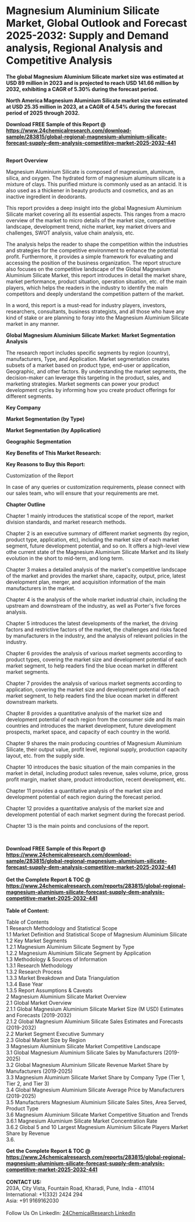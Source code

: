 <h1>Magnesium Aluminium Silicate Market, Global Outlook and Forecast 2025-2032: Supply and Demand analysis, Regional Analysis and Competitive Analysis</h1><p><strong>The global Magnesium Aluminium Silicate market size was estimated at USD 89 million in 2023 and is projected to reach USD 141.66 million by 2032, exhibiting a CAGR of 5.30% during the forecast period.</strong></p><p>
</p><p><strong>North America Magnesium Aluminium Silicate market size was estimated at USD 25.35 million in 2023, at a CAGR of 4.54% during the forecast period of 2025 through 2032.</strong></p><div><b>Download FREE Sample of this Report @ 
            <a href="https://www.24chemicalresearch.com/download-sample/283815/global-regional-magnesium-aluminium-silicate-forecast-supply-dem-analysis-competitive-market-2025-2032-441">
            https://www.24chemicalresearch.com/download-sample/283815/global-regional-magnesium-aluminium-silicate-forecast-supply-dem-analysis-competitive-market-2025-2032-441</a></b></div><br><p>
</p><p><strong>Report Overview</strong></p><p>
</p><p>Magnesium Aluminium Silicate is composed of magnesium, aluminum, silica, and oxygen. The hydrated form of magnesium aluminum silicate is a mixture of clays. This purified mixture is commonly used as an antacid. It is also used as a thickener in beauty products and cosmetics, and as an inactive ingredient in deodorants.</p><p>
</p><p>This report provides a deep insight into the global Magnesium Aluminium Silicate market covering all its essential aspects. This ranges from a macro overview of the market to micro details of the market size, competitive landscape, development trend, niche market, key market drivers and challenges, SWOT analysis, value chain analysis, etc.</p><p>
</p><p>The analysis helps the reader to shape the competition within the industries and strategies for the competitive environment to enhance the potential profit. Furthermore, it provides a simple framework for evaluating and accessing the position of the business organization. The report structure also focuses on the competitive landscape of the Global Magnesium Aluminium Silicate Market, this report introduces in detail the market share, market performance, product situation, operation situation, etc. of the main players, which helps the readers in the industry to identify the main competitors and deeply understand the competition pattern of the market.</p><p>
In a word, this report is a must-read for industry players, investors, researchers, consultants, business strategists, and all those who have any kind of stake or are planning to foray into the Magnesium Aluminium Silicate market in any manner.</p><p>
</p><p><strong>Global Magnesium Aluminium Silicate Market: Market Segmentation Analysis</strong></p><p>
</p><p>The research report includes specific segments by region (country), manufacturers, Type, and Application. Market segmentation creates subsets of a market based on product type, end-user or application, Geographic, and other factors. By understanding the market segments, the decision-maker can leverage this targeting in the product, sales, and marketing strategies. Market segments can power your product development cycles by informing how you create product offerings for different segments.</p><p>
</p><p><strong>Key Company</strong></p><p>
</p><p>
</p><p><strong>Market Segmentation (by Type)</strong></p><p>
</p><p>
</p><p><strong>Market Segmentation (by Application)</strong></p><p>
</p><p>
</p><p><strong>Geographic Segmentation</strong></p><p>
</p><p>
</p><p><strong>Key Benefits of This Market Research:</strong></p><p>
</p><p>
</p><p><strong>Key Reasons to Buy this Report:</strong></p><p>
</p><p>
</p><p>Customization of the Report</p><p>
In case of any queries or customization requirements, please connect with our sales team, who will ensure that your requirements are met.</p><p>
</p><p><strong>Chapter Outline</strong></p><p>
</p><p>Chapter 1 mainly introduces the statistical scope of the report, market division standards, and market research methods.</p><p>
Chapter 2 is an executive summary of different market segments (by region, product type, application, etc), including the market size of each market segment, future development potential, and so on. It offers a high-level view othe current state of the Magnesium Aluminium Silicate Market and its likely evolution in the short to mid-term, and long term.</p><p>
Chapter 3 makes a detailed analysis of the market's competitive landscape of the market and provides the market share, capacity, output, price, latest development plan, merger, and acquisition information of the main manufacturers in the market.</p><p>
Chapter 4 is the analysis of the whole market industrial chain, including the upstream and downstream of the industry, as well as Porter's five forces analysis.</p><p>
Chapter 5 introduces the latest developments of the market, the driving factors and restrictive factors of the market, the challenges and risks faced by manufacturers in the industry, and the analysis of relevant policies in the industry.</p><p>
Chapter 6 provides the analysis of various market segments according to product types, covering the market size and development potential of each market segment, to help readers find the blue ocean market in different market segments.</p><p>
Chapter 7 provides the analysis of various market segments according to application, covering the market size and development potential of each market segment, to help readers find the blue ocean market in different downstream markets.</p><p>
Chapter 8 provides a quantitative analysis of the market size and development potential of each region from the consumer side and its main countries and introduces the market development, future development prospects, market space, and capacity of each country in the world.</p><p>
Chapter 9 shares the main producing countries of Magnesium Aluminium Silicate, their output value, profit level, regional supply, production capacity layout, etc. from the supply side.</p><p>
Chapter 10 introduces the basic situation of the main companies in the market in detail, including product sales revenue, sales volume, price, gross profit margin, market share, product introduction, recent development, etc.</p><p>
Chapter 11 provides a quantitative analysis of the market size and development potential of each region during the forecast period.</p><p>
Chapter 12 provides a quantitative analysis of the market size and development potential of each market segment during the forecast period.</p><p>
Chapter 13 is the main points and conclusions of the report.</p><p>
 </p><div><b>Download FREE Sample of this Report @ 
            <a href="https://www.24chemicalresearch.com/download-sample/283815/global-regional-magnesium-aluminium-silicate-forecast-supply-dem-analysis-competitive-market-2025-2032-441">
            https://www.24chemicalresearch.com/download-sample/283815/global-regional-magnesium-aluminium-silicate-forecast-supply-dem-analysis-competitive-market-2025-2032-441</a></b></div><br><div><b>Get the Complete Report & TOC @ 
            <a href="https://www.24chemicalresearch.com/reports/283815/global-regional-magnesium-aluminium-silicate-forecast-supply-dem-analysis-competitive-market-2025-2032-441">
            https://www.24chemicalresearch.com/reports/283815/global-regional-magnesium-aluminium-silicate-forecast-supply-dem-analysis-competitive-market-2025-2032-441</a></b></div><br>
            <b>Table of Content:</b><p>Table of Contents<br />
1 Research Methodology and Statistical Scope<br />
1.1 Market Definition and Statistical Scope of Magnesium Aluminium Silicate<br />
1.2 Key Market Segments<br />
1.2.1 Magnesium Aluminium Silicate Segment by Type<br />
1.2.2 Magnesium Aluminium Silicate Segment by Application<br />
1.3 Methodology & Sources of Information<br />
1.3.1 Research Methodology<br />
1.3.2 Research Process<br />
1.3.3 Market Breakdown and Data Triangulation<br />
1.3.4 Base Year<br />
1.3.5 Report Assumptions & Caveats<br />
2 Magnesium Aluminium Silicate Market Overview<br />
2.1 Global Market Overview<br />
2.1.1 Global Magnesium Aluminium Silicate Market Size (M USD) Estimates and Forecasts (2019-2032)<br />
2.1.2 Global Magnesium Aluminium Silicate Sales Estimates and Forecasts (2019-2032)<br />
2.2 Market Segment Executive Summary<br />
2.3 Global Market Size by Region<br />
3 Magnesium Aluminium Silicate Market Competitive Landscape<br />
3.1 Global Magnesium Aluminium Silicate Sales by Manufacturers (2019-2025)<br />
3.2 Global Magnesium Aluminium Silicate Revenue Market Share by Manufacturers (2019-2025)<br />
3.3 Magnesium Aluminium Silicate Market Share by Company Type (Tier 1, Tier 2, and Tier 3)<br />
3.4 Global Magnesium Aluminium Silicate Average Price by Manufacturers (2019-2025)<br />
3.5 Manufacturers Magnesium Aluminium Silicate Sales Sites, Area Served, Product Type<br />
3.6 Magnesium Aluminium Silicate Market Competitive Situation and Trends<br />
3.6.1 Magnesium Aluminium Silicate Market Concentration Rate<br />
3.6.2 Global 5 and 10 Largest Magnesium Aluminium Silicate Players Market Share by Revenue<br />
3.6.</p><div><b>Get the Complete Report & TOC @ 
            <a href="https://www.24chemicalresearch.com/reports/283815/global-regional-magnesium-aluminium-silicate-forecast-supply-dem-analysis-competitive-market-2025-2032-441">
            https://www.24chemicalresearch.com/reports/283815/global-regional-magnesium-aluminium-silicate-forecast-supply-dem-analysis-competitive-market-2025-2032-441</a></b></div><br><b>CONTACT US:</b><br>
            203A, City Vista, Fountain Road, Kharadi, Pune, India - 411014<br>
            International: +1(332) 2424 294<br>
            Asia: +91 9169162030 <br><br>
            Follow Us On LinkedIn: <a href="https://www.linkedin.com/company/24chemicalresearch/">24ChemicalResearch LinkedIn</a>